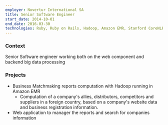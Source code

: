 ```yaml
---
employer: Novertur International SA
title: Senior Software Engineer
start_date: 2014-10-01
end_date: 2016-03-30
technologies: Ruby, Ruby on Rails, Hadoop, Amazon EMR, Stanford CoreNLP, Elastic search
---
```


### Context
Senior Software engineer working both on the web component and backend big data processing


### Projects
* Business Matchmaking reports computation with Hadoop running in Amazon EMR
    * Computation of a company's allies, distributors, competitors and suppliers in a foreign country, based on a company's website data and business registration information.
* Web application to manager the reports and search for companies information
